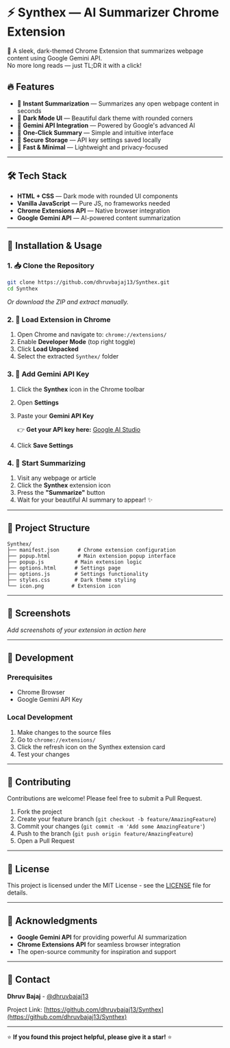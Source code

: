 # ⚡ Synthex — AI Summarizer Chrome Extension

📝 A sleek, dark-themed Chrome Extension that summarizes webpage content using Google Gemini API.  
No more long reads — just TL;DR it with a click!


## 🔥 Features

- 📄 **Instant Summarization** — Summarizes any open webpage content in seconds  
- 🌙 **Dark Mode UI** — Beautiful dark theme with rounded corners  
- 🔗 **Gemini API Integration** — Powered by Google's advanced AI  
- 🧠 **One-Click Summary** — Simple and intuitive interface  
- 💾 **Secure Storage** — API key settings saved locally  
- 🚀 **Fast & Minimal** — Lightweight and privacy-focused  

---

## 🛠️ Tech Stack

- **HTML + CSS** — Dark mode with rounded UI components
- **Vanilla JavaScript** — Pure JS, no frameworks needed
- **Chrome Extensions API** — Native browser integration
- **Google Gemini API** — AI-powered content summarization

---

## 🚀 Installation & Usage

### 1. 📥 Clone the Repository
```bash
git clone https://github.com/dhruvbajaj13/Synthex.git
cd Synthex
```
*Or download the ZIP and extract manually.*

### 2. 🧩 Load Extension in Chrome
1. Open Chrome and navigate to: `chrome://extensions/`
2. Enable **Developer Mode** (top right toggle)
3. Click **Load Unpacked**
4. Select the extracted `Synthex/` folder

### 3. 🔑 Add Gemini API Key
1. Click the **Synthex** icon in the Chrome toolbar
2. Open **Settings**
3. Paste your **Gemini API Key**
   
   👉 **Get your API key here:** [Google AI Studio](https://makersuite.google.com/app/apikey)
4. Click **Save Settings**

### 4. 🧠 Start Summarizing
1. Visit any webpage or article
2. Click the **Synthex** extension icon
3. Press the **"Summarize"** button
4. Wait for your beautiful AI summary to appear! ✨

---

## 📂 Project Structure

```
Synthex/
├── manifest.json      # Chrome extension configuration
├── popup.html         # Main extension popup interface
├── popup.js          # Main extension logic
├── options.html      # Settings page
├── options.js        # Settings functionality
├── styles.css        # Dark theme styling
└── icon.png         # Extension icon
```

---

## 🎨 Screenshots

*Add screenshots of your extension in action here*

---

## 🔧 Development

### Prerequisites
- Chrome Browser
- Google Gemini API Key

### Local Development
1. Make changes to the source files
2. Go to `chrome://extensions/`
3. Click the refresh icon on the Synthex extension card
4. Test your changes

---

## 🤝 Contributing

Contributions are welcome! Please feel free to submit a Pull Request.

1. Fork the project
2. Create your feature branch (`git checkout -b feature/AmazingFeature`)
3. Commit your changes (`git commit -m 'Add some AmazingFeature'`)
4. Push to the branch (`git push origin feature/AmazingFeature`)
5. Open a Pull Request

---

## 📄 License

This project is licensed under the MIT License - see the [LICENSE](LICENSE) file for details.

---

## 🙏 Acknowledgments

- **Google Gemini API** for providing powerful AI summarization
- **Chrome Extensions API** for seamless browser integration
- The open-source community for inspiration and support

---

## 📧 Contact

**Dhruv Bajaj** - [@dhruvbajaj13](https://github.com/dhruvbajaj13)

Project Link: [https://github.com/dhruvbajaj13/Synthex](https://github.com/dhruvbajaj13/Synthex)

---

⭐ **If you found this project helpful, please give it a star!** ⭐
